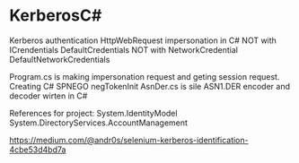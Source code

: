 # KerberosC#
Kerberos authentication HttpWebRequest impersonation in C#
NOT with ICrendentials DefaultCredentials
NOT with NetworkCredential DefaultNetworkCredentials


Program.cs is making impersonation request and geting session request. Creating C# SPNEGO negTokenInit
AsnDer.cs is sile ASN1.DER encoder and decoder wirten in C#

References for project:
System.IdentityModel
System.DirectoryServices.AccountManagement

https://medium.com/@andr0s/selenium-kerberos-identification-4cbe53d4bd7a
